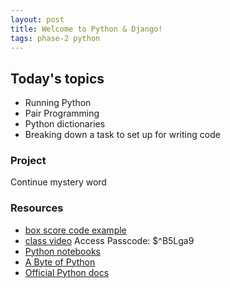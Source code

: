 ```yaml
---
layout: post
title: Welcome to Python & Django!
tags: phase-2 python
---
```


## Today's topics

- Running Python
- Pair Programming
- Python dictionaries
- Breaking down a task to set up for writing code

### Project

Continue mystery word

### Resources

* [box score code example](https://github.com/mariworld/player_box_score)
* [class video](https://us02web.zoom.us/rec/share/Ata0jVDSh45ya9k8JYZ6KLlMchY2wabXWswmxo47D7fW10VRoA7aJv5N-hCXwC5L.RPFsEZR2U9Sh2rNU) Access Passcode: $^B5Lga9
* [Python notebooks](https://github.com/momentum-team-1/examples/tree/master/python-notebooks)
* [A Byte of Python](https://python.swaroopch.com/)
* [Official Python docs](https://docs.python.org/3/)


